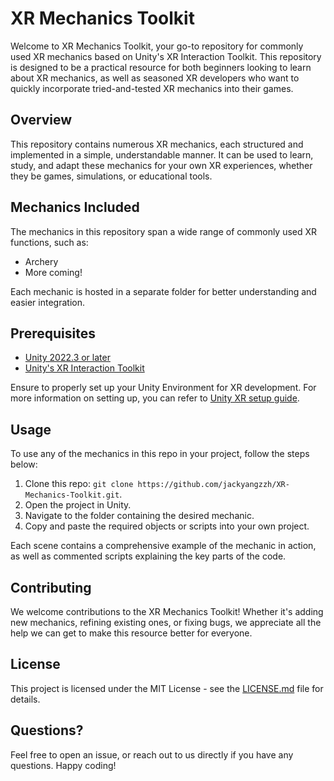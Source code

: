# XR Mechanics Toolkit

Welcome to XR Mechanics Toolkit, your go-to repository for commonly used XR mechanics based on Unity's XR Interaction Toolkit. This repository is designed to be a practical resource for both beginners looking to learn about XR mechanics, as well as seasoned XR developers who want to quickly incorporate tried-and-tested XR mechanics into their games. 

## Overview

This repository contains numerous XR mechanics, each structured and implemented in a simple, understandable manner. It can be used to learn, study, and adapt these mechanics for your own XR experiences, whether they be games, simulations, or educational tools.

## Mechanics Included

The mechanics in this repository span a wide range of commonly used XR functions, such as:

- Archery
- More coming!

Each mechanic is hosted in a separate folder for better understanding and easier integration.

## Prerequisites

- [Unity 2022.3 or later](https://unity.com/)
- [Unity's XR Interaction Toolkit](https://docs.unity3d.com/Packages/com.unity.xr.interaction.toolkit@1.0/manual/index.html)

Ensure to properly set up your Unity Environment for XR development. For more information on setting up, you can refer to [Unity XR setup guide](https://docs.unity3d.com/Manual/configuring-project-for-xr.html).

## Usage

To use any of the mechanics in this repo in your project, follow the steps below:

1. Clone this repo: `git clone https://github.com/jackyangzzh/XR-Mechanics-Toolkit.git`.
2. Open the project in Unity.
3. Navigate to the folder containing the desired mechanic.
4. Copy and paste the required objects or scripts into your own project.

Each scene contains a comprehensive example of the mechanic in action, as well as commented scripts explaining the key parts of the code.

## Contributing

We welcome contributions to the XR Mechanics Toolkit! Whether it's adding new mechanics, refining existing ones, or fixing bugs, we appreciate all the help we can get to make this resource better for everyone.

## License

This project is licensed under the MIT License - see the [LICENSE.md](https://github.com/yourusername/XR-Mechanics-Toolkit/blob/main/LICENSE.md) file for details.

## Questions?

Feel free to open an issue, or reach out to us directly if you have any questions. Happy coding!

